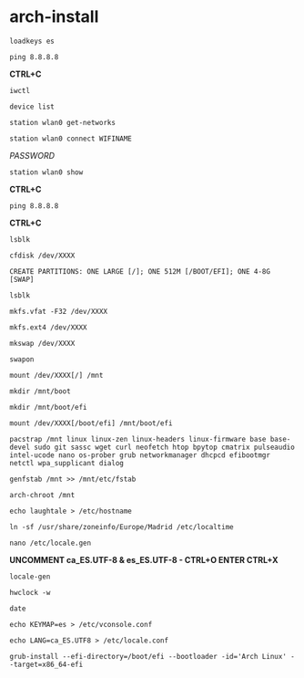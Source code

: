 # arch-install

`loadkeys es`

`ping 8.8.8.8`

**CTRL+C**

`iwctl`

`device list`

`station wlan0 get-networks`

`station wlan0 connect WIFINAME`

*PASSWORD*

`station wlan0 show`

**CTRL+C**

`ping 8.8.8.8`

**CTRL+C**

`lsblk`

`cfdisk /dev/XXXX`

`CREATE PARTITIONS: ONE LARGE [/]; ONE 512M [/BOOT/EFI]; ONE 4-8G [SWAP]`

`lsblk`

`mkfs.vfat -F32 /dev/XXXX`

`mkfs.ext4 /dev/XXXX`

`mkswap /dev/XXXX`

`swapon`

`mount /dev/XXXX[/] /mnt`

`mkdir /mnt/boot`

`mkdir /mnt/boot/efi`

`mount /dev/XXXX[/boot/efi] /mnt/boot/efi`

`pacstrap /mnt linux linux-zen linux-headers linux-firmware base base-devel sudo git sassc wget curl neofetch htop bpytop cmatrix pulseaudio intel-ucode nano os-prober grub networkmanager dhcpcd efibootmgr netctl wpa_supplicant dialog`

`genfstab /mnt >> /mnt/etc/fstab`

`arch-chroot /mnt`

`echo laughtale > /etc/hostname`

`ln -sf /usr/share/zoneinfo/Europe/Madrid /etc/localtime`

`nano /etc/locale.gen`

**UNCOMMENT ca_ES.UTF-8 & es_ES.UTF-8 - CTRL+O ENTER CTRL+X**

`locale-gen`

`hwclock -w`

`date`

`echo KEYMAP=es > /etc/vconsole.conf`

`echo LANG=ca_ES.UTF8 > /etc/locale.conf`

`grub-install --efi-directory=/boot/efi --bootloader -id='Arch Linux' --target=x86_64-efi`

